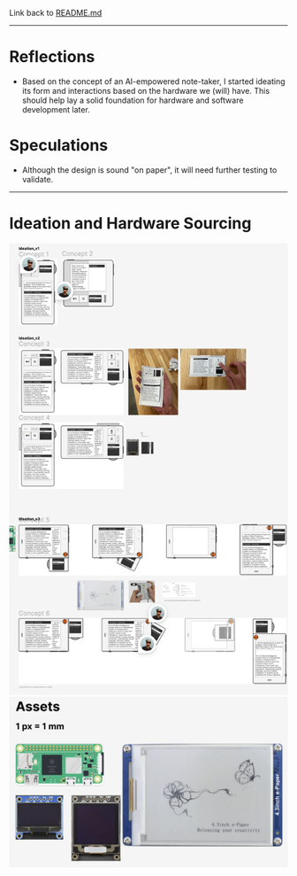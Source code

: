 Link back to [README.md](../README.md)

---
# Reflections
- Based on the concept of an AI-empowered note-taker, I started ideating its form and interactions based on the hardware we (will) have. This should help lay a solid foundation for hardware and software development later. 

# Speculations
- Although the design is sound "on paper", it will need further testing to validate. 

---


# Ideation and Hardware Sourcing

![img](_attachments/ideation&Hardware.png)
![img](_attachments/assets.png)

